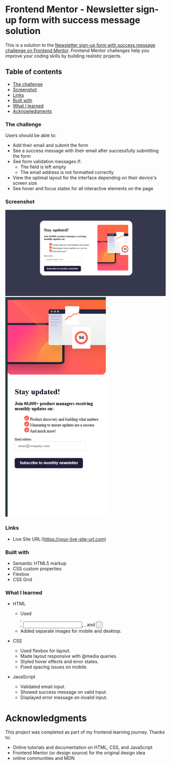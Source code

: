 # Frontend Mentor - Newsletter sign-up form with success message solution

This is a solution to the [Newsletter sign-up form with success message challenge on Frontend Mentor](https://www.frontendmentor.io/challenges/newsletter-signup-form-with-success-message-3FC1AZbNrv). Frontend Mentor challenges help you improve your coding skills by building realistic projects. 

## Table of contents

  - [The challenge](#the-challenge)
  - [Screenshot](#screenshot)
  - [Links](#links)
  - [Built with](#built-with)
  - [What I learned](#what-i-learned)
  - [Acknowledgments](#acknowledgments)

### The challenge

Users should be able to:

- Add their email and submit the form
- See a success message with their email after successfully submitting the form
- See form validation messages if:
  - The field is left empty
  - The email address is not formatted correctly
- View the optimal layout for the interface depending on their device's screen size
- See hover and focus states for all interactive elements on the page

### Screenshot
![desktop](image.png)
![mobile](image-1.png)
### Links

- Live Site URL:(https://your-live-site-url.com)


### Built with

- Semantic HTML5 markup
- CSS custom properties
- Flexbox
- CSS Grid
### What I learned

- HTML
   - Used <div>, <form>, <input>, <img>, and <button>.
   - Added separate images for mobile and desktop.

- CSS
   - Used flexbox for layout.
   - Made layout responsive with @media queries.
   - Styled hover effects and error states.
   - Fixed spacing issues on mobile.

- JavaScript
   - Validated email input.
   - Showed success message on valid input.
   - Displayed error message on invalid input.

# Acknowledgments

This project was completed as part of my frontend learning journey.
Thanks to:
- Online tutorials and documentation on HTML, CSS, and JavaScript
- Frontend Mentor (or design source) for the original design idea
- online communities and MDN
